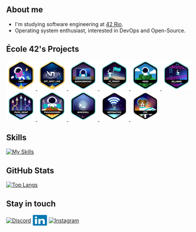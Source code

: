 ## About me 
* I'm studying software engineering at [42 Rio](https://42.rio/).
* Operating system enthusiast, interested in DevOps and Open-Source.

## École 42's Projects
<a href="https://github.com/fesper-s/42-libft">
<img height="80px" src="./src/42_badges/libftm.png" />
</a>
<a href="https://github.com/fesper-s/42-get_next_line">
<img height="80px" src="./src/42_badges/get_next_linem.png" />
</a>
<a href="https://github.com/fesper-s/42-born2beroot">
<img height="80px" src="./src/42_badges/born2beroote.png" />
</a>
<a href="https://github.com/fesper-s/42-ft_printf">
<img height="80px" src="./src/42_badges/ft_printfe.png" />
</a>
<a href="https://github.com/fesper-s/42-pipex">
<img height="80px" src="./src/42_badges/pipexe.png" />
</a>
<a href="https://github.com/fesper-s/42-so_long">
<img height="80px" src="./src/42_badges/so_longe.png" />
</a>
<a href="https://github.com/fesper-s/42-push_swap">
<img height="80px" src="./src/42_badges/push_swape.png" />
</a>
<a href="https://github.com/fesper-s/42-Philosophers">
<img height="80px" src="./src/42_badges/philosopherse.png" />
</a>
<a href="https://github.com/fesper-s/42-minishell">
<img height="80px" src="./src/42_badges/minishelle.png" />
</a>
<a href="https://github.com/fesper-s/42-NetPractice">
<img height="80px" src="./src/42_badges/netpracticen.png" />
</a>
<a href="https://github.com/fesper-s/42-CPP">
<img height="80px" src="./src/42_badges/cppn.png" />
</a>

## Skills
[![My Skills](https://skillicons.dev/icons?i=linux,c,bash,git,github,cpp,python,js,nodejs)](https://skillicons.dev)
<br>
    
## GitHub Stats
[![Top Langs](https://github-readme-stats.vercel.app/api/top-langs/?username=fesper-s&layout=compact)](https://github.com/anuraghazra/github-readme-stats)

## Stay in touch
<div>
  <a href="https://www.discord.com/users/322134049881587713" target="_blank"><img align="center" alt="Discord" height="30" width="40" src="https://raw.githubusercontent.com/rahuldkjain/github-profile-readme-generator/master/src/images/icons/Social/discord.svg"></a>
  <a href="https://www.linkedin.com/in/fesper-s/" target="_blank"><img align="center" alt="Linkedin" height="30" width="40" src="https://raw.githubusercontent.com/devicons/devicon/master/icons/linkedin/linkedin-original.svg"></a>
  <a href="https://instagram.com/fabricio_esper" target="_blank"><img align="center" src="https://raw.githubusercontent.com/rahuldkjain/github-profile-readme-generator/master/src/images/icons/Social/instagram.svg" alt="Instagram" height="30" width="40" /></a>
</div>
